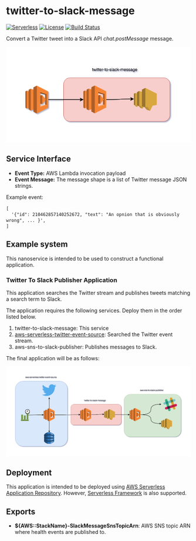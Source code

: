 # twitter-to-slack-message
[![Serverless](http://public.serverless.com/badges/v3.svg)](http://www.serverless.com)
[![License](https://img.shields.io/badge/License-BSD%202--Clause-orange.svg)](https://opensource.org/licenses/BSD-2-Clause)
[![Build Status](https://travis-ci.org/ServerlessOpsIO/twitter-to-slack-message.svg?branch=master)](https://travis-ci.org/ServerlessOpsIO/twitter-to-slack-message)

Convert a Twitter tweet into a Slack API _chat.postMessage_ message.

![System Architecture](/diagram.png?raw=true "System Architecture")

## Service Interface

* __Event Type:__ AWS Lambda invocation payload
* __Event Message:__ The message shape is a list of Twitter message JSON strings.

Example event:
```
[
  '{"id": 210462857140252672, "text": "An opnion that is obviously wrong", ... }',
]
```

## Example system

This nanoservice is intended to be used to construct a functional application.

### Twitter To Slack Publisher Application

This application searches the Twitter stream and publishes tweets matching a search term to Slack.

The application requires the following services.  Deploy them in the order listed below.

1. twitter-to-slack-message: This service
2. [aws-serverless-twitter-event-source](https://serverlessrepo.aws.amazon.com/applications/arn:aws:serverlessrepo:us-east-1:077246666028:applications~aws-serverless-twitter-event-source): Searched the Twitter event stream.
3. aws-sns-to-slack-publisher: Publishes messages to Slack.

The final application will be as follows:

![System Architecture](/twitter-to-slack-publisher.png?raw=true "Application Architecture")


## Deployment

This application is intended to be deployed using [AWS Serverless Application Repository](https://aws.amazon.com/serverless/serverlessrepo/).  However, [Serverless Framework](https://www.serverless.com) is also supported.

## Exports

* __${AWS::StackName}-SlackMessageSnsTopicArn__: AWS SNS topic ARN where health events are published to.
